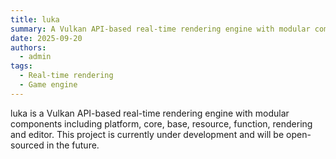```yaml
---
title: luka
summary: A Vulkan API-based real-time rendering engine with modular components including platform, core, base, resource, function, rendering and editor.
date: 2025-09-20
authors:
  - admin
tags:
  - Real-time rendering
  - Game engine
---
```


luka is a Vulkan API-based real-time rendering engine with modular components including platform, core, base, resource, function, rendering and editor. This project is currently under development and will be open-sourced in the future.
